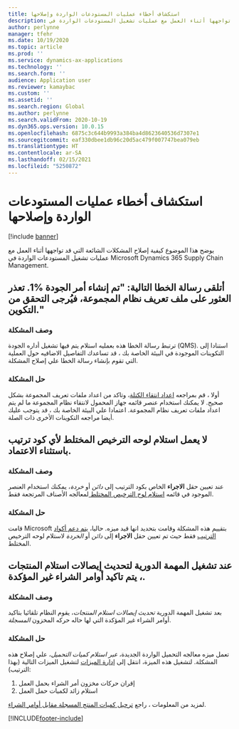 ```yaml
---
title: استكشاف أخطاء ‏‫عمليات المستودعات الواردة‬ وإصلاحها
description: يوضح هذا الموضوع كيفية إصلاح المشكلات الشائعة التي قد تواجهها أثناء العمل مع عمليات تشغيل المستودعات الواردة في Microsoft Dynamics 365 Supply Chain Management.
author: perlynne
manager: tfehr
ms.date: 10/19/2020
ms.topic: article
ms.prod: ''
ms.service: dynamics-ax-applications
ms.technology: ''
ms.search.form: ''
audience: Application user
ms.reviewer: kamaybac
ms.custom: ''
ms.assetid: ''
ms.search.region: Global
ms.author: perlynne
ms.search.validFrom: 2020-10-19
ms.dyn365.ops.version: 10.0.15
ms.openlocfilehash: 6875c3c644b9993a384ba4d8623640536d7307e1
ms.sourcegitcommit: eaf330dbee1db96c20d5ac479f007747bea079eb
ms.translationtype: HT
ms.contentlocale: ar-SA
ms.lasthandoff: 02/15/2021
ms.locfileid: "5250872"
---
```

# <a name="troubleshoot-inbound-warehouse-operations"></a>استكشاف أخطاء ‏‫عمليات المستودعات الواردة‬ وإصلاحها

[!include [banner](../includes/banner.md)]

يوضح هذا الموضوع كيفية إصلاح المشكلات الشائعة التي قد تواجهها أثناء العمل مع عمليات تشغيل المستودعات الواردة في Microsoft Dynamics 365 Supply Chain Management.

## <a name="i-receive-the-following-error-message-quality-order-1-has-been-generated-cluster-profile-could-not-be-found-please-check-your-configuration"></a>أتلقى رسالة الخطا التالية: "تم إنشاء أمر الجودة %1. تعذر العثور على ملف تعريف نظام المجموعة، فيُرجى التحقق من التكوين."

### <a name="issue-description"></a>وصف المشكلة

ترتبط رسالة الخطا هذه بعمليه استلام يتم فيها تشغيل أداره الجودة (QMS). استنادا إلى التكوينات الموجودة في البيئة الخاصة بك ، قد تساعدك التفاصيل الاضافيه حول العملية التي تقوم بإنشاء رسالة الخطا علي إصلاح المشكلة.

### <a name="issue-resolution"></a>حل المشكلة

أولا ، قم بمراجعه [اعداد انتقاء الكتلة](set-up-cluster-picking.md)، وتاكد من اعداد ملفات تعريف المجموعة بشكل صحيح. لا يمكنك استخدام عنصر قائمه جهاز المحمول لانتقاء نظام المجموعة ما لم يتم اعداد ملفات تعريف نظام المجموعة. اعتمادا علي البيئة الخاصة بك ، قد يتوجب عليك أيضا مراجعه التكوينات الأخرى ذات الصلة.

## <a name="mixed-license-plate-receiving-doesnt-work-for-any-disposition-code-except-credit"></a>لا يعمل استلام لوحه الترخيص المختلط لأي كود ترتيب باستثناء الاعتماد.

### <a name="issue-description"></a>وصف المشكلة

عند تعيين حقل **الاجراء** الخاص بكود الترتيب إلى *دائن* أو *خردة*، يمكنك استخدام العنصر الموجود في قائمه [استلام لوح الترخيص المختلط ](mixed-license-plate-receiving.md) لمعالجه الأصناف المرتجعة فقط.

### <a name="issue-resolution"></a>حل المشكلة

قامت Microsoft بتقييم هذه المشكلة وقامت بتحديد انها قيد ميزه. حاليا، [يتم دعم أكواد الترتيب](../service-management/set-up-disposition-codes.md) فقط حيث تم تعيين حقل **الاجراء** إلى *دائن* أو *الخردة* لاستلام لوحه الترخيص المختلط.

## <a name="when-i-run-the-update-product-receipts-periodic-task-unconfirmed-purchase-orders-are-confirmed"></a>عند تشغيل المهمة الدورية لتحديث إيصالات استلام المنتجات ، يتم تاكيد أوامر الشراء غير المؤكدة.

### <a name="issue-description"></a>وصف المشكلة

بعد تشغيل المهمة الدورية *تحديث إيصالات استلام المنتجات*، يقوم النظام تلقائيا بتاكيد أوامر الشراء غير المؤكدة التي لها حاله حركه المخزون *المسجلة*.

### <a name="issue-resolution"></a>حل المشكلة

تعمل ميزه معالجه التحميل الواردة الجديدة، *عبر استلام كميات التحميل*، علي إصلاح هذه المشكلة. لتشغيل هذه الميزة، انتقل إلى [إدارة الميزات](../../fin-ops-core/fin-ops/get-started/feature-management/feature-management-overview.md) لتشغيل الميزات التالية (بهذا الترتيب):

1. إقران حركات مخزون أمر الشراء بحمل العمل
1. استلام زائد لكميات حمل العمل

لمزيد من المعلومات ، راجع [ترحيل كميات المنتج المسجلة مقابل أوامر الشراء](inbound-load-handling.md#post-registered-quantities).


[!INCLUDE[footer-include](../../includes/footer-banner.md)]